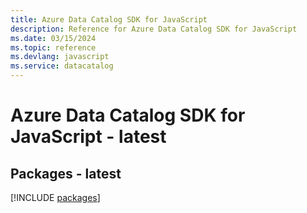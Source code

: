 ```yaml
---
title: Azure Data Catalog SDK for JavaScript
description: Reference for Azure Data Catalog SDK for JavaScript
ms.date: 03/15/2024
ms.topic: reference
ms.devlang: javascript
ms.service: datacatalog
---
```

# Azure Data Catalog SDK for JavaScript - latest
## Packages - latest
[!INCLUDE [packages](data-catalog-index.md)]